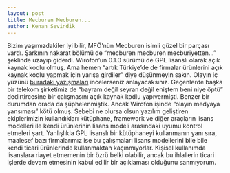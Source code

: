 ```yaml
---
layout: post
title: Mecburen Mecburen...
author: Kenan Sevindik
---
```


Bizim yaşımızdakiler iyi bilir, MFÖ’nün Mecburen isimli güzel bir parçası vardı. Şarkının nakarat bölümü de 
“mecburen mecburen mecburiyetten…” şeklinde uzayıp giderdi. Wirofon’un 0.1.0 sürümü de GPL lisanslı olarak açık kaynak 
kodlu olmuş. Ama hemen “artık Türkiye’de de firmalar ürünlerini açık kaynak kodlu yapmak için yarışa girdiler” diye 
düşünmeyin sakın. Olayın iç yüzünü [buradaki yazışmaları](https://roundup.ffmpeg.org/issue1587) incelerseniz anlayacaksınız. 
Geçenlerde başka bir telekom şirketimiz de “bayram değil seyran değil eniştem beni niye öptü” dedirtircesine bir çalışmasını 
açık kaynak kodlu yapıvermişti. Benzer bir durumdan orada da şüphelenmiştik. Ancak Wirofon işinde “olayın medyaya yansıması” kötü olmuş. 
Sebebi ne olursa olsun yazılım geliştiren ekiplerimizin kullandıkları kütüphane, framework ve diğer araçların lisans 
modelleri ile kendi ürünlerinin lisans modeli arasındaki uyumu kontrol etmeleri şart. Yanlışlıkla GPL lisanslı bir 
kütüphaneyi kullanmanın yanı sıra, maalesef bazı firmalarımız ise bu çalışmaları lisans modellerini bile bile kendi 
ticari ürünlerinde kullanmaktan kaçınmıyorlar. Kişisel kullanımda lisanslara riayet etmemenin bir özrü belki olabilir, 
ancak bu ihlallerin ticari işlerde devam etmesinin kabul edilir bir açıklaması olduğunu sanmıyorum.
